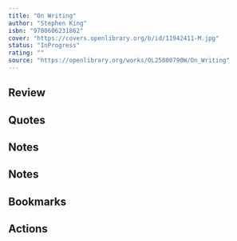 ```yaml
---
title: "On Writing"
author: "Stephen King"
isbn: "9780606231862"
cover: "https://covers.openlibrary.org/b/id/11942411-M.jpg"
status: "InProgress"
rating: ""
source: "https://openlibrary.org/works/OL25000790W/On_Writing"
---
```


## Review

## Quotes

## Notes

## Notes

## Bookmarks

## Actions
